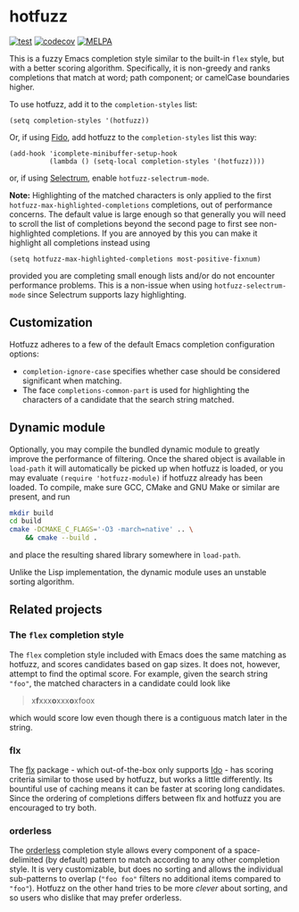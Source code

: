 # hotfuzz

[![test](https://github.com/axelf4/hotfuzz/actions/workflows/test.yml/badge.svg)](https://github.com/axelf4/hotfuzz/actions/workflows/test.yml)
[![codecov](https://codecov.io/gh/axelf4/hotfuzz/branch/master/graph/badge.svg?token=OV1BqTB7QL)](https://codecov.io/gh/axelf4/hotfuzz)
[![MELPA](https://melpa.org/packages/hotfuzz-badge.svg)](https://melpa.org/#/hotfuzz)

This is a fuzzy Emacs completion style similar to the built-in `flex` style,
but with a better scoring algorithm.
Specifically, it is non-greedy and ranks completions that match at
word; path component; or camelCase boundaries higher.

To use hotfuzz, add it to the `completion-styles` list:
```elisp
(setq completion-styles '(hotfuzz))
```

Or, if using
[Fido](https://www.gnu.org/software/emacs/manual/html_node/emacs/Icomplete.html),
add hotfuzz to the `completion-styles` list this way:

```elisp
(add-hook 'icomplete-minibuffer-setup-hook
          (lambda () (setq-local completion-styles '(hotfuzz))))
```
or, if using [Selectrum], enable `hotfuzz-selectrum-mode`.

**Note:** Highlighting of the matched characters is only applied to
the first `hotfuzz-max-highlighted-completions` completions, out of
performance concerns. The default value is large enough so that
generally you will need to scroll the list of completions beyond the
second page to first see non-highlighted completions. If you are
annoyed by this you can make it highlight all completions instead
using
```elisp
(setq hotfuzz-max-highlighted-completions most-positive-fixnum)
```
provided you are completing small enough lists and/or do not encounter
performance problems.
This is a non-issue when using `hotfuzz-selectrum-mode` since
Selectrum supports lazy highlighting.

## Customization

Hotfuzz adheres to a few of the default Emacs completion configuration options:
* `completion-ignore-case` specifies whether case should be considered
  significant when matching.
* The face `completions-common-part` is used for highlighting the
  characters of a candidate that the search string matched.

## Dynamic module

Optionally, you may compile the bundled dynamic module
to greatly improve the performance of filtering.
Once the shared object is available in `load-path`
it will automatically be picked up when hotfuzz is loaded,
or you may evaluate `(require 'hotfuzz-module)`
if hotfuzz already has been loaded.
To compile, make sure GCC, CMake and GNU Make or similar are present,
and run

```sh
mkdir build
cd build
cmake -DCMAKE_C_FLAGS='-O3 -march=native' .. \
	&& cmake --build .
```

and place the resulting shared library somewhere in `load-path`.

Unlike the Lisp implementation,
the dynamic module uses an unstable sorting algorithm.

## Related projects

### The `flex` completion style

The `flex` completion style included with Emacs
does the same matching as hotfuzz, and scores candidates based on gap sizes.
It does not, however, attempt to find the optimal score.
For example, given the search string `"foo"`,
the matched characters in a candidate could look like

> x**f**xxx**o**xxx**o**xfoox

which would score low even though
there is a contiguous match later in the string.

### flx

The [flx] package - which out-of-the-box only supports [Ido] -
has scoring criteria similar to those used by hotfuzz,
but works a little differently.
Its bountiful use of caching
means it can be faster at scoring long candidates.
Since the ordering of completions differs between flx and hotfuzz
you are encouraged to try both.

### orderless

The [orderless] completion style allows
every component of a space-delimited (by default) pattern
to match according to any other completion style.
It is very customizable,
but does no sorting and allows the individual sub-patterns to overlap
(`"foo foo"` filters no additional items compared to `"foo"`).
Hotfuzz on the other hand tries to be more *clever* about sorting,
and so users who dislike that may prefer orderless.

[Selectrum]: https://github.com/raxod502/selectrum
[flx]: https://github.com/lewang/flx
[Ido]: https://www.gnu.org/software/emacs/manual/html_node/ido/index.html
[orderless]: https://github.com/oantolin/orderless
